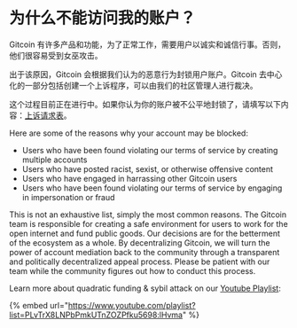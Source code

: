 # 为什么不能访问我的账户？

Gitcoin 有许多产品和功能，为了正常工作，需要用户以诚实和诚信行事。否则，他们很容易受到女巫攻击。

出于该原因，Gitcoin 会根据我们认为的恶意行为封锁用户账户。Gitcoin 去中心化的一部分包括创建一个上诉程序，可以由我们的社区管理人进行裁决。

这个过程目前正在进行中。如果你认为你的账户被不公平地封锁了，请填写以下内容：[上诉请求表](https://forms.gle/eh5pDTWiYFFA3BCf8)。

Here are some of the reasons why your account may be blocked:

* Users who have been found violating our terms of service by creating multiple accounts
* Users who have posted racist, sexist, or otherwise offensive content
* Users who have engaged in harrassing other Gitcoin users
* Users who have been found violating our terms of service by engaging in impersonation or fraud

This is not an exhaustive list, simply the most common reasons. The Gitcoin team is responsible for creating a safe environment for users to work for the open internet and fund public goods. Our decisions are for the betterment of the ecosystem as a whole. By decentralizing Gitcoin, we will turn the power of account mediation back to the community through a transparent and politically decentralized appeal process. Please be patient with our team while the community figures out how to conduct this process.

Learn more about quadratic funding & sybil attack on our [Youtube Playlist](https://www.youtube.com/playlist?list=PLvTrX8LNPbPmkUTnZOZPfku5698\_lHvma):

{% embed url="https://www.youtube.com/playlist?list=PLvTrX8LNPbPmkUTnZOZPfku5698:lHvma" %}
